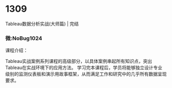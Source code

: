 # 1309
Tableau数据分析实战(大师篇) | 完结
### 微:NoBug1024 


课程介绍：

Tableau实战案例系列课程的高级部分，以具体案例串起所有知识点，突出Tableau在实战环境下的应用方法。
学习完本课程后，学员将能够独立设计专业级别的监测仪表板和演示用故事框架，从而满足工作和研究中的几乎所有数据呈现要求。


